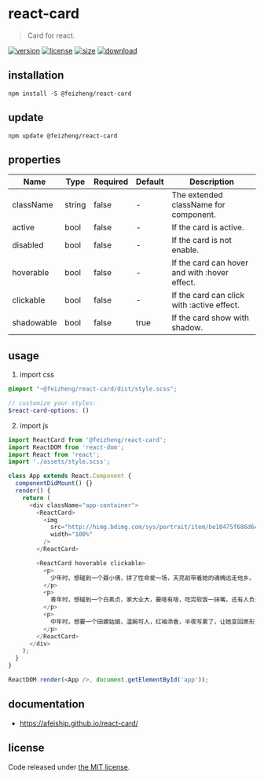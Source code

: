 # react-card
> Card for react.

[![version][version-image]][version-url]
[![license][license-image]][license-url]
[![size][size-image]][size-url]
[![download][download-image]][download-url]

## installation
```shell
npm install -S @feizheng/react-card
```

## update
```shell
npm update @feizheng/react-card
```

## properties
| Name       | Type   | Required | Default | Description                                   |
| ---------- | ------ | -------- | ------- | --------------------------------------------- |
| className  | string | false    | -       | The extended className for component.         |
| active     | bool   | false    | -       | If the card is active.                        |
| disabled   | bool   | false    | -       | If the card is not enable.                    |
| hoverable  | bool   | false    | -       | If the card can hover and with :hover effect. |
| clickable  | bool   | false    | -       | If the card can click with :active effect.    |
| shadowable | bool   | false    | true    | If the card show with shadow.                 |


## usage
1. import css
  ```scss
  @import "~@feizheng/react-card/dist/style.scss";

  // customize your styles:
  $react-card-options: ()
  ```
2. import js
  ```js
  import ReactCard from '@feizheng/react-card';
  import ReactDOM from 'react-dom';
  import React from 'react';
  import './assets/style.scss';

  class App extends React.Component {
    componentDidMount() {}
    render() {
      return (
        <div className="app-container">
          <ReactCard>
            <img
              src="http://himg.bdimg.com/sys/portrait/item/be10475f686d6c73db00.jpg"
              width="100%"
            />
          </ReactCard>

          <ReactCard hoverable clickable>
            <p>
              少年时，想碰到一个聂小倩，拼了性命爱一场，天亮前带着她的魂魄远走他乡。
            </p>
            <p>
              青年时，想碰到一个白素贞，家大业大，要啥有啥，吃完软饭一抹嘴，还有人负责把她关进雷峰塔。
            </p>
            <p>
              中年时，想要一个田螺姑娘，温婉可人，红袖添香，半夜写累了，让她变回原形，加干辣椒、花椒、姜、蒜片爆炒，淋入香油，起锅装盘。
            </p>
          </ReactCard>
        </div>
      );
    }
  }

  ReactDOM.render(<App />, document.getElementById('app'));

  ```

## documentation
- https://afeiship.github.io/react-card/


## license
Code released under [the MIT license](https://github.com/afeiship/react-card/blob/master/LICENSE.txt).

[version-image]: https://img.shields.io/npm/v/@feizheng/react-card
[version-url]: https://npmjs.org/package/@feizheng/react-card

[license-image]: https://img.shields.io/npm/l/@feizheng/react-card
[license-url]: https://github.com/afeiship/react-card/blob/master/LICENSE.txt

[size-image]: https://img.shields.io/bundlephobia/minzip/@feizheng/react-card
[size-url]: https://github.com/afeiship/react-card/blob/master/dist/react-card.min.js

[download-image]: https://img.shields.io/npm/dm/@feizheng/react-card
[download-url]: https://www.npmjs.com/package/@feizheng/react-card
